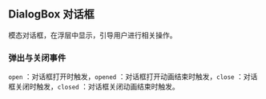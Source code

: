 <div class="demo-header">
<p class="overviewicon">
  <span class="wapi-tips-dialog"/>
</p>

## DialogBox 对话框

<nova-uxlink widget-name="DialogBox"></nova-uxlink>

模态对话框，在浮层中显示，引导用户进行相关操作。
</div>

### 弹出与关闭事件

`open` ：对话框打开时触发，`opened` ：对话框打开动画结束时触发，`close` ：对话框关闭时触发，`closed` ：对话框关闭动画结束时触发。

<nova-demo-view link="dialog-box/open-close-events"></nova-demo-view>

<br>

